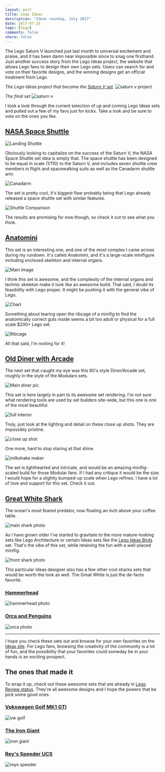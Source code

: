 ```yaml
---
layout: post
title: Lego Ideas
description: "Ideas roundup, July 2017"
date: 2017-07-25
tags: [lego]
comments: false
share: false
---
```


The Lego Saturn V launched just last month to universal excitement and praise, and it has been damn near impossible since to snag one firsthand.  Just another success story from the Lego Ideas project, the website that allows Lego fans to design their own Lego sets.  Users can search for and vote on their favorite designs, and the winning designs get an official treatment from Lego.

*The Lego Ideas project that became the [Saturn V set](https://shop.lego.com/en-US/LEGO-NASA-Apollo-Saturn-V-21309).*
![saturn v project](https://dp1eoqdp1qht7.cloudfront.net/community/projects/7b5/24e/76841/1562933-o_18vmhs3t8tivs4a1vuh15mk1s95c-thumbnail-full.jpg)

*The final set*
![saturn v](https://sh-s7-live-s.legocdn.com/is/image/LEGO/21309?id=K7eR72&fmt=jpg&fit=constrain,1&wid=1200&hei=900&qlt=80,1&op_sharpen=0&resMode=sharp2&op_usm=1,1,6,0&iccEmbed=0&printRes=72)

I took a look through the current selection of up and coming Lego Ideas sets and pulled out a few of my favs just for kicks.  Take a look and be sure to vote on the ones you like.

## [NASA Space Shuttle](https://ideas.lego.com/projects/50a447cc-0acb-4fff-b3c9-41739fed157c/updates)

![Landing Shuttle](https://dp1eoqdp1qht7.cloudfront.net/community/projects/50a/447/4644435-06_Shuttle_Landing2-fbNm80Dqd0oPaA-thumbnail-full.jpg)

Obviously looking to capitalize on the success of the Saturn V, the NASA Space Shuttle set idea is simply that.  The space shuttle has been designed to be equal in scale (1/110) to the Saturn V, and includes seven shuttle crew members in flight and spacewalking suits as well as the Canadarm shuttle arm.

![Canadarm](https://dp1eoqdp1qht7.cloudfront.net/community/projects/50a/447/4644139-05_Shuttle_Canadarm2-Wu-Ivsti2fVSuQ-thumbnail-full.jpg)

The set is pretty cool, it's biggest flaw probably being that Lego already released a space shuttle set with similar features.  

![Shuttle Comparison](https://dp1eoqdp1qht7.cloudfront.net/community/projects/50a/447/4655406-07_Shuttle_NewComps_7-16-OU0Lm-ep_S3c8A-thumbnail-full.jpg)

The results are promising for now though, so check it out to see what you think.

## [Anatomini](https://ideas.lego.com/projects/a7687039-bb20-45f4-b8e4-11619720245c)

This set is an interesting one, and one of the most complex I came across during my rundown.  It's called Anatomini, and it's a large-scale minifigure including enclosed skeleton and internal organs.

![Main Image](https://dp1eoqdp1qht7.cloudfront.net/community/projects/a76/870/4631621-Anatomini_text_16-cU51eLDkJ5-1oQ-thumbnail-full.JPG)

I think this set is awesome, and the complexity of the internal organs and technic skeleton make it look like an awesome build.  That said, I doubt its feasibility with Lego proper.  It might be pushing it with the general vibe of Lego.

![Chart](https://dp1eoqdp1qht7.cloudfront.net/community/projects/a76/870/4631581-Anatomini_text_06-MFdoobaXsEkgZA-thumbnail-full.JPG)

Something about tearing open the ribcage of a minifig to find the anatomically correct guts inside seems a bit too adult or physical for a full scale $200+ Lego set.

![Ribcage](https://dp1eoqdp1qht7.cloudfront.net/community/projects/a76/870/4631601-Anatomini_text_11-aF65PO0RYvKzgA-thumbnail-full.JPG)

All that said, I'm rooting for it!

## [Old Diner with Arcade](https://ideas.lego.com/projects/5995b5f7-6955-4a57-9315-9f78f9410f80)

The next set that caught my eye was this 80's style Diner/Arcade set, roughly in the style of the Modulars sets.

![Main diner pic](https://dp1eoqdp1qht7.cloudfront.net/community/projects/599/5b5/4473841-1-WpVUQrofLWw7gw-thumbnail-full.png)

This set is here largely in part to its awesome set rendering.  I'm not sure what rendering tools are used by set builders site-wide, but this one is one of the most beautiful.

![full interior](https://dp1eoqdp1qht7.cloudfront.net/community/projects/599/5b5/4473769-3-tKy1VXarrZqX7w-thumbnail-full.jpg)

Truly, just look at the lighting and detail on these close up shots.  They are impossibly pristine.

![close up shot](https://dp1eoqdp1qht7.cloudfront.net/community/projects/599/5b5/4473773-4-W58x6woCd2SAPQ-thumbnail-full.jpg)

One more, hard to stop staring at that shine.

![milkshake maker](https://dp1eoqdp1qht7.cloudfront.net/community/projects/599/5b5/4473821-9-oMfqSaVYr60RWQ-thumbnail-full.jpg)

The set is lighthearted and intricate, and would be an amazing minifig-scaled build for those Modular fans.  If I had any critique it would be the size.  I would hope for a slightly bumped-up scale when Lego refines.  I have a lot of love and support for this set.  Check it out.

## [Great White Shark](https://ideas.lego.com/projects/6c529a2d-f745-44c2-8a4d-88aaa2322c90)

The ocean's most feared predator, now floating an inch above your coffee table.

![main shark photo](https://dp1eoqdp1qht7.cloudfront.net/community/projects/66e/d70/153741/2652300-o_1asho41hu19t5p6s1acd1i2selpg-thumbnail-full.png)

As I have grown older I've started to gravitate to the more mature-looking sets like Lego Architecture or certain Ideas sets like the [Lego Ideas Birds](https://shop.lego.com/en-GB/Birds-21301) set.  That's the vibe of this set, while retaining the fun with a well-placed minifig.

![front shark photo](https://dp1eoqdp1qht7.cloudfront.net/community/projects/66e/d70/153741/2652306-o_1asho4grevhtlve1f821ctlfi7u-thumbnail-full.png)

This particular Ideas designer also has a few other cool sharks sets that would be worth the look as well.  The Great White is just the de-facto favorite.

### [Hammerhead](https://ideas.lego.com/projects/54ee2d19-0e48-4a3c-960b-8b4dd81b33a5)

![hammerhead photo](https://dp1eoqdp1qht7.cloudfront.net/community/projects/64b/080/153668/2651760-o_1asfv752d1tn1rqg1od71f0g1o6q7-thumbnail-full.png)

### [Orca and Penguins](https://ideas.lego.com/projects/b950dd7c-eb4d-4b17-9a43-b0c4889e13e0)

![orca photo](https://dp1eoqdp1qht7.cloudfront.net/community/projects/905/8e6/163869/2802574-o_1b5o1pecqa5l17aqlmg1ce68rg1f-thumbnail-full.png)

---

I hope you check these sets out and browse for your own favorites on the [Ideas site](https://ideas.lego.com/dashboard).  For Lego fans, browsing the creativity of the community is a lot of fun, and the possibility that your favorites could someday be in your hands is an exciting prospect.

## The ones that made it

To wrap it up, check out these awesome sets that are already in [Lego Review status](https://ideas.lego.com/projects/discover#search/f:projectStateFilter=in_review/s:most_recent/n:24).  They're all awesome designs and I hope the powers that be pick some good ones.

### [Vokswagen Golf MK1 GTI](https://ideas.lego.com/projects/35dacd9d-fb79-4048-a39f-199d56d8a8eb)

![vw golf](https://dp1eoqdp1qht7.cloudfront.net/community/projects/658/712/155745/2686803-o_1aukbsfk41j4l1lvk101udvn1qb1c-thumbnail-full.JPG)

### [The Iron Giant](https://ideas.lego.com/projects/2948cb06-a9b8-4fe7-9191-583257643714)

![iron giant](https://dp1eoqdp1qht7.cloudfront.net/community/projects/944/3fb/158671/2727670-o_1b191tm5ht5igb8p101crf1m5p5p-thumbnail-full.png)

### [Rey's Speeder UCS](https://ideas.lego.com/projects/1dc7fc2b-1503-4a85-85e0-56546e634b63)

![reys speeder](https://dp1eoqdp1qht7.cloudfront.net/community/projects/db6/b42/144406/2503673-o_1al5dqi8v45t1mdu19ri1r2f617d-thumbnail-full.jpg)
